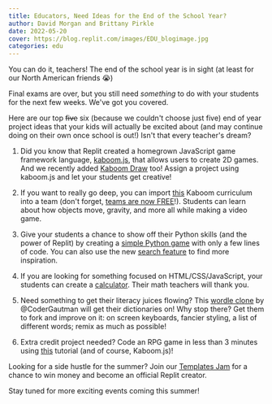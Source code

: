 ```yaml
---
title: Educators, Need Ideas for the End of the School Year?
author: David Morgan and Brittany Pirkle
date: 2022-05-20
cover: https://blog.replit.com/images/EDU_blogimage.jpg
categories: edu
---
```


You can do it, teachers! The end of the school year is in sight (at least for our North American friends 😭)

Final exams are over, but you still need *something* to do with your students for the next few weeks. We've got you covered. 

Here are our top ~~five~~ six (because we couldn't choose just five) end of year project ideas that your kids will actually be excited about (and may continue doing on their own once school is out!) Isn't that every teacher's dream?

1. Did you know that Replit created a homegrown JavaScript game framework language, [kaboom.js](https://blog.replit.com/kaboom2000), that allows users to create 2D games. And we recently added [Kaboom Draw](https://blog.replit.com/kaboomdraw) too! Assign a project using kaboom.js and let your students get creative!

2. If you want to really go deep, you can import [this](https://replit.com/curriculum/Build-a-Video-Game-with-Kaboom) Kaboom curriculum into a team (don't forget, [teams are now FREE](https://blog.replit.com/teamsforedu_free)!). Students can learn about how objects move, gravity, and more all while making a video game.

3. Give your students a chance to show off their Python skills (and the power of Replit) by creating a [simple Python game](https://replit.com/curriculum/Build-a-Simple-Game-with-Python) with only a few lines of code. You can also use the new [search feature](https://blog.replit.com/search) to find more inspiration.

4. If you are looking for something focused on HTML/CSS/JavaScript, your students can create a [calculator](https://replit.com/@codewithharry/Calculator-using-HTML-CSS-JS#index.html). Their math teachers will thank you.

5. Need something to get their literacy juices flowing? This [wordle clone](https://replit.com/@CoderGautamYT/wordle) by @CoderGautman will get their dictionaries on! Why stop there? Get them to fork and improve on it: on screen keyboards, fancier styling, a list of different words; remix as much as possible!

6. Extra credit project needed? Code an RPG game in less  than 3 minutes using [this](https://www.youtube.com/watch?v=jcoiEpzD3yc) tutorial (and of course, Kaboom.js)!


Looking for a side hustle for the summer? Join our [Templates Jam](https://blog.replit.com/template-jam) for a chance to win money and become an official Replit creator.

Stay tuned for more exciting events coming this summer!
